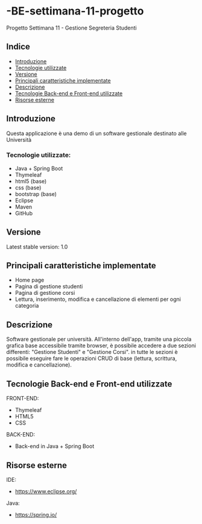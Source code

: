 # -BE-settimana-11-progetto
Progetto Settimana 11 - Gestione Segreteria Studenti

## Indice

- [Introduzione](#Introduzione)
- [Tecnologie utilizzate](#Tecnologie-utilizzate)
- [Versione](#Versione)
- [Principali caratteristiche implementate](#Principali-caratteristiche-implementate)
- [Descrizione](#Descrizione)
- [Tecnologie Back-end e Front-end utilizzate](#Tecnologie-Back-end-e-Front-end-utilizzate)
- [Risorse esterne](#Risorse-esterne)

## Introduzione

Questa applicazione è una demo di un software gestionale destinato alle Università

### Tecnologie utilizzate: 

- Java + Spring Boot
- Thymeleaf
- html5 (base)
- css (base)
- bootstrap (base)
- Eclipse
- Maven
- GitHub 

## Versione

Latest stable version: 1.0  

## Principali caratteristiche implementate

- Home page
- Pagina di gestione studenti
- Pagina di gestione corsi
- Lettura, inserimento, modifica e cancellazione di elementi per ogni categoria

## Descrizione

Software gestionale per università.
All'interno dell'app, tramite una piccola grafica base accessibile tramite browser, 
è possibile accedere a due sezioni differenti: "Gestione Studenti" e "Gestione Corsi".
in tutte le sezioni è possibile eseguire fare le operazioni CRUD di base (lettura, scrittura, modifica e cancellazione).

## Tecnologie Back-end e Front-end utilizzate

FRONT-END: 
- Thymeleaf
- HTML5 
- CSS

BACK-END:
- Back-end in Java + Spring Boot


## Risorse esterne
IDE:  
- https://www.eclipse.org/

Java:  
- https://spring.io/

